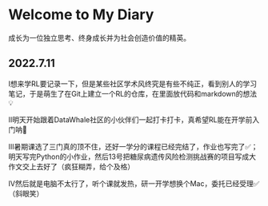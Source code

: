 # Welcome to My Diary

成长为一位独立思考、终身成长并为社会创造价值的精英。

## 2022.7.11
Ⅰ想来学RL要记录一下，但是某些社区学术风终究是有些不纯正，看到别人的学习笔记，于是萌生了在Git上建立一个RL的仓库，在里面放代码和markdown的想法💡

Ⅱ明天开始跟着DataWhale社区的小伙伴们一起打卡打卡，真希望RL能在开学前入门呐👩‍

Ⅲ暑期课选了三门真的顶不住，还好一学分的课程已经完结了，作业也写完了✅；明天写完Python的小作业，然后13号把糖尿病遗传风险检测挑战赛的项目写成大作文交上去好了（疯狂糊弄，给个及格）

Ⅳ然后就是电脑不太行了，听个课就发热，研一开学想换个Mac，委托已经受理✅（斜眼笑）
